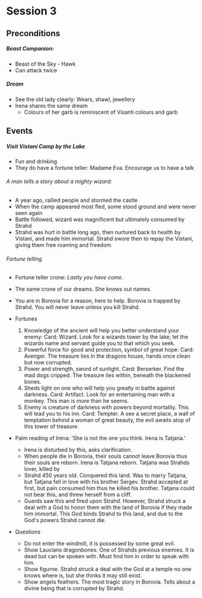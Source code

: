 # Session 3

## Preconditions

##### Beast Companion:
- Beast of the Sky - Hawk
- Can attack twice

##### Dream
- See the old lady clearly: Wears, shawl, jewellery
- Irena shares the same dream
  - Colours of her garb is reminiscent of Visanti colours and garb

## Events

##### Visit Vistani Camp by the Lake
- Fun and drinking
- They do have a fortune teller: Madame Eva. Encourage us to have a talk

###### A man tells a story about a mighty wizard:
- A year ago, rallied people and stormed the castle
- When the camp appeared most fled, some stood ground and were never seen
  again
- Battle followed, wizard was magnificent but ultimately consumed by Strahd
- Strahd was hurt in battle long ago, then nurtured back to health by
  Vistani, and made him immortal. Strahd swore then to repay the Vistani,
  giving them free roaming and freedom

###### Fortune telling
- Fortune teller crone: *Lastly you have come*.
- The same crone of our dreams. She knows out names.
- You are in Borovia for a reason, here to help. Borovia is trapped by
  Strahd. You will never leave unless you kill Strahd.

- Fortunes
  1. Knowledge of the ancient will help you better understand your enemy:
  Card: Wizard. Look for a wizards tower by the lake, let the wizards name and
  servant guide you to that which you seek.
  2. Powerful force for good and protection, symbol of great hope:
  Card: Avenger. The treasure lies in the dragons house, hands once clean but
  now corrupted.
  3. Power and strength, sword of sunlight.
  Card: Berserker. Find the mad dogs cripped. The treasure lies within, beneath
  the blackened bones.
  4. Sheds light on one who will help you greatly in battle against darkness.
  Card: Artifact. Look for an entertaining man with a monkey. This man is more
  than he seems.
  5. Enemy is creature of darkness with powers beyond mortality. This will
  lead you to his inn.
  Card: Tempter. A see a secret place, a wall of temptation behind a woman of
  great beauty, the evil awaits atop of this tower of treasure.

- Palm reading of Irena: 'She is not the one you think. Irena is Tatjana.'
  - Irena is disturbed by this, asks clarification.
  - When people die in Borovia, their souls cannot leave Borovia thus their
    souls are reborn. Irena is Tatjana reborn. Tatjana was Strahds lover,
    killed by
  - Strahd 450 years old. Conquered this land. Was to marry Tatjana, but
    Tatjana fell in love with his brother Sergev. Strahd accepted at first, but
    pain consumed him thus he killed his brother. Tatjana could not bear this,
    and threw herself from a cliff.
  - Guards saw this and fired upon Strahd. However, Strahd struck a deal with a
    God to honor them with the land of Borovia if they made him immortal. This
    God binds Strahd to this land, and due to the God's powers Strahd cannot
    die.

- Questions
  - Do not enter the windmill, it is possessed by some great evil.
  - Show Laucians dragonbones. One of Strahds previous enemies. It is dead but
    can be spoken with. Must find him in order to speak with him.
  - Show figurne. Strahd struck a deal with the God at a temple no one knows
    where is, but she thinks it may still exist.
  - Show angels feathers. The most tragic story in Borovia. Tells about a
    divine being that is corrupted by Strahd.
